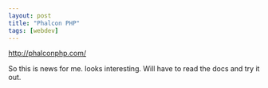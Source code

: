 ```yaml
---
layout: post
title: "Phalcon PHP"
tags: [webdev]
---
```


http://phalconphp.com/

So this is news for me. looks interesting. Will have to read the docs and try it out.